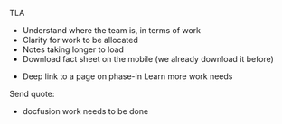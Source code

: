 TLA

* Understand where the team is, in terms of work
* Clarity for work to be allocated
* Notes taking longer to load
* Download fact sheet on the mobile (we already download it before)

- Deep link to a page on phase-in
Learn more work needs 

Send quote: 
- docfusion work needs to be done 